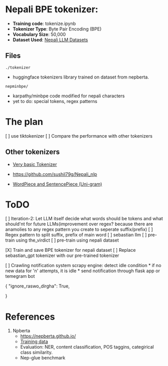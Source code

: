 # Nepali BPE tokenizer:
- **Training code**: tokenize.ipynb
- **Tokenizer Type**: Byte Pair Encoding (BPE)
- **Vocabulary Size**: 50,000
- **Dataset Used**: [Nepali LLM Datasets](https://huggingface.co/datasets/Aananda-giri/nepali_llm_datasets)

## Files
`./tokenizer`
* huggingface tokenizers library trained on dataset from nepberta.

`nepminbpe/`
* karpathy/minbpe code modified for nepali characters
* yet to do: special tokens, regex patterns

# The plan
[ ] use tiktokenizer
[ ] Compare the performance with other tokenizers

## Other tokenizers
* [Very basic Tokenizer](https://github.com/bkhanal-11/nepali-roberta/blob/master/train_tokenizer.py)

* https://github.com/sushil79g/Nepali_nlp

* [WordPiece and SentencePiece (Uni-gram)](https://soyuj.com/blog/nepali-tokenizers)


# ToDO
[ ] Iteration-2: Let LLM itself decide what words should be tokens and what should'nt for future LLMs(improvement over regex? because there are anamolies to any regex pattern you create to seperate suffix/prefix)
[ ] Regex pattern to split suffix, prefix of main word
[ ] sebastian llm
    [ ] pre-train using the_virdict
    [ ] pre-train using nepali dataset


[X] Train and save BPE tokenizer for nepali dataset
[ ] Replace sebastian_gpt tokenizer with our pre-trained tokenizer


[ ] Crawling notification system
    scrapy engine:
        detect idle condition
            * if no new data for 'n' attempts, it is idle
            * send notification through flask app or temegram bot



{
    "ignore_raswo_dirgha": True,

}

# References
1. Npberta
    * https://nepberta.github.io/
    * [Training data](https://nepberta.github.io/)
    * Evaluation: NER, content classification, POS taggins, categirical class similarity.
    * Nep-glue benchmark

